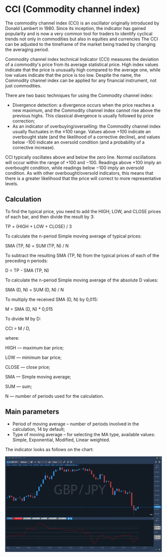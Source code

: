 # CCI \(Commodity channel index\)

The commodity channel index \(CCI\) is an oscillator originally introduced by Donald Lambert in 1980. Since its inception, the indicator has gained popularity and is now a very common tool for traders to identify cyclical trends not only in commodities but also in equities and currencies The CCI can be adjusted to the timeframe of the market being traded by changing the averaging period.

Commodity channel index technical Indicator \(CCI\) measures the deviation of a commodity's price from its average statistical price. High index values indicate that the price is unusually high compared to the average one, while low values indicate that the price is too low. Despite the name, the Commodity channel index can be applied for any financial instrument, not just commodities.

There are two basic techniques for using the Commodity channel index:

* Divergence detection: a divergence occurs when the price reaches a new maximum, and the Commodity channel index cannot rise above the previous highs. This classical divergence is usually followed by price correction;
* As an indicator of overbuying/overselling: the Commodity channel index usually fluctuates in the  ±100 range. Values above +100 indicate an overbought state \(and the likelihood of a corrective decline\), and values below -100 indicate an oversold condition \(and a probability of a corrective increase\).

CCI typically oscillates above and below the zero line. Normal oscillations will occur within the range of +100 and −100. Readings above +100 imply an overbought condition, while readings below −100 imply an oversold condition. As with other overbought/oversold indicators, this means that there is a greater likelihood that the price will correct to more representative levels.

## Calculation

To find the typical price, you need to add the HIGH, LOW, and CLOSE prices of each bar, and then divide the result by 3:

TP = \(HIGH + LOW + CLOSE\) / 3

To calculate the n-period Simple moving average of typical prices:

SMA \(TP, N\) = SUM \(TP, N\) / N

To subtract the resulting SMA \(TP, N\) from the typical prices of each of the preceding n periods:

D = TP - SMA \(TP, N\)

To calculate the n-period Simple moving average of the absolute D values:

SMA \(D, N\) = SUM \(D, N\) / N

To multiply the received SMA \(D, N\) by 0,015:

M = SMA \(D, N\) \* 0,015

To divide M by D:

CCI = M / D,

where:

HIGH — maximum bar price;

LOW — minimum bar price;

CLOSE — close price;

SMA — Simple moving average;

SUM — sum;

N — number of periods used for the calculation.

## Main parameters

* Period of moving average – number of periods involved in the calculation, 14 by default;
* Type of moving average – for selecting the MA type, available values: Simple, Exponential, Modified, Linear weighted.

The indicator looks as follows on the chart:

![](../../../.gitbook/assets/cci%20%284%29.jpg)

